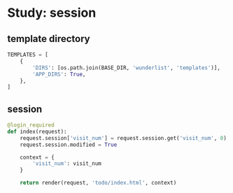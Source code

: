 # Study: session

## template directory

```python
TEMPLATES = [
    {
        'DIRS': [os.path.join(BASE_DIR, 'wunderlist', 'templates')],
        'APP_DIRS': True,
    },
]
```

## session

```python
@login_required
def index(request):
    request.session['visit_num'] = request.session.get('visit_num', 0) + 1
    request.session.modified = True

    context = {
        'visit_num': visit_num
    }

    return render(request, 'todo/index.html', context)
```
